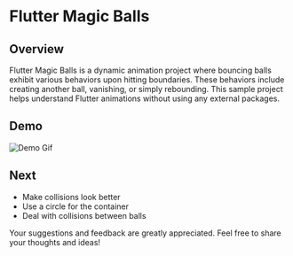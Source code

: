 # Flutter Magic Balls

## Overview

Flutter Magic Balls is a dynamic animation project where bouncing balls exhibit various behaviors
upon hitting boundaries. These behaviors include creating another ball, vanishing, or simply
rebounding. This sample project helps understand Flutter animations without using any external
packages.

## Demo

![Demo Gif](demo.gif)

## Next

- Make collisions look better
- Use a circle for the container
- Deal with collisions between balls

Your suggestions and feedback are greatly appreciated. Feel free to share your thoughts and ideas!
